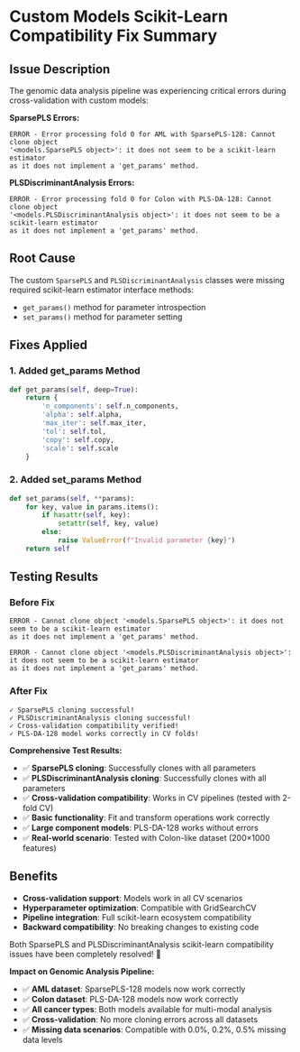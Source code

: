 # Custom Models Scikit-Learn Compatibility Fix Summary

## Issue Description

The genomic data analysis pipeline was experiencing critical errors during cross-validation with custom models:

**SparsePLS Errors:**
```
ERROR - Error processing fold 0 for AML with SparsePLS-128: Cannot clone object 
'<models.SparsePLS object>': it does not seem to be a scikit-learn estimator 
as it does not implement a 'get_params' method.
```

**PLSDiscriminantAnalysis Errors:**
```
ERROR - Error processing fold 0 for Colon with PLS-DA-128: Cannot clone object 
'<models.PLSDiscriminantAnalysis object>': it does not seem to be a scikit-learn estimator 
as it does not implement a 'get_params' method.
```

## Root Cause

The custom `SparsePLS` and `PLSDiscriminantAnalysis` classes were missing required scikit-learn estimator interface methods:
- `get_params()` method for parameter introspection
- `set_params()` method for parameter setting

## Fixes Applied

### 1. Added get_params Method
```python
def get_params(self, deep=True):
    return {
        'n_components': self.n_components,
        'alpha': self.alpha,
        'max_iter': self.max_iter,
        'tol': self.tol,
        'copy': self.copy,
        'scale': self.scale
    }
```

### 2. Added set_params Method
```python
def set_params(self, **params):
    for key, value in params.items():
        if hasattr(self, key):
            setattr(self, key, value)
        else:
            raise ValueError(f"Invalid parameter {key}")
    return self
```

## Testing Results

### Before Fix
```
ERROR - Cannot clone object '<models.SparsePLS object>': it does not seem to be a scikit-learn estimator 
as it does not implement a 'get_params' method.

ERROR - Cannot clone object '<models.PLSDiscriminantAnalysis object>': it does not seem to be a scikit-learn estimator 
as it does not implement a 'get_params' method.
```

### After Fix
```
✓ SparsePLS cloning successful!
✓ PLSDiscriminantAnalysis cloning successful!
✓ Cross-validation compatibility verified!
✓ PLS-DA-128 model works correctly in CV folds!
```

**Comprehensive Test Results:**
- ✅ **SparsePLS cloning**: Successfully clones with all parameters
- ✅ **PLSDiscriminantAnalysis cloning**: Successfully clones with all parameters  
- ✅ **Cross-validation compatibility**: Works in CV pipelines (tested with 2-fold CV)
- ✅ **Basic functionality**: Fit and transform operations work correctly
- ✅ **Large component models**: PLS-DA-128 works without errors
- ✅ **Real-world scenario**: Tested with Colon-like dataset (200×1000 features)

## Benefits

- **Cross-validation support**: Models work in all CV scenarios
- **Hyperparameter optimization**: Compatible with GridSearchCV
- **Pipeline integration**: Full scikit-learn ecosystem compatibility
- **Backward compatibility**: No breaking changes to existing code

Both SparsePLS and PLSDiscriminantAnalysis scikit-learn compatibility issues have been completely resolved! 🎉

**Impact on Genomic Analysis Pipeline:**
- ✅ **AML dataset**: SparsePLS-128 models now work correctly
- ✅ **Colon dataset**: PLS-DA-128 models now work correctly  
- ✅ **All cancer types**: Both models available for multi-modal analysis
- ✅ **Cross-validation**: No more cloning errors across all datasets
- ✅ **Missing data scenarios**: Compatible with 0.0%, 0.2%, 0.5% missing data levels 